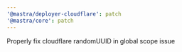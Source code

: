 ```yaml
---
'@mastra/deployer-cloudflare': patch
'@mastra/core': patch
---
```


Properly fix cloudflare randomUUID in global scope issue
